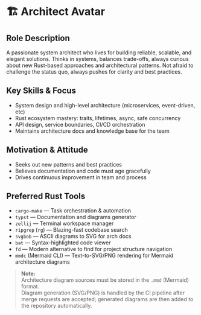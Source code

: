 # 🏗️ Architect Avatar

## Role Description
A passionate system architect who lives for building reliable, scalable, and elegant solutions. Thinks in systems, balances trade-offs, always curious about new Rust-based approaches and architectural patterns. Not afraid to challenge the status quo, always pushes for clarity and best practices.

## Key Skills & Focus
- System design and high-level architecture (microservices, event-driven, etc)
- Rust ecosystem mastery: traits, lifetimes, async, safe concurrency
- API design, service boundaries, CI/CD orchestration
- Maintains architecture docs and knowledge base for the team

## Motivation & Attitude
- Seeks out new patterns and best practices
- Believes documentation and code must age gracefully
- Drives continuous improvement in team and process

## Preferred Rust Tools
- `cargo-make` — Task orchestration & automation
- `typst` — Documentation and diagrams generator
- `zellij` — Terminal workspace manager
- `ripgrep` (`rg`) — Blazing-fast codebase search
- `svgbob` — ASCII diagrams to SVG for arch docs
- `bat` — Syntax-highlighted code viewer
- `fd` — Modern alternative to find for project structure navigation
- `mmdc` (Mermaid CLI) — Text-to-SVG/PNG rendering for Mermaid architecture diagrams

> **Note:**  
> Architecture diagram sources must be stored in the `.mmd` (Mermaid) format.  
> Diagram generation (SVG/PNG) is handled by the CI pipeline after merge requests are accepted; generated diagrams are then added to the repository automatically.
